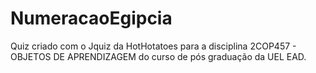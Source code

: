 # NumeracaoEgipcia
Quiz criado com o Jquiz da HotHotatoes para a disciplina 2COP457 - OBJETOS DE APRENDIZAGEM do curso de pós graduação da UEL EAD.
